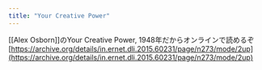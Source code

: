 ```yaml
---
title: "Your Creative Power"
---
```


[[Alex Osborn]]のYour Creative Power, 1948年だからオンラインで読めるぞ [https://archive.org/details/in.ernet.dli.2015.60231/page/n273/mode/2up](https://archive.org/details/in.ernet.dli.2015.60231/page/n273/mode/2up)
